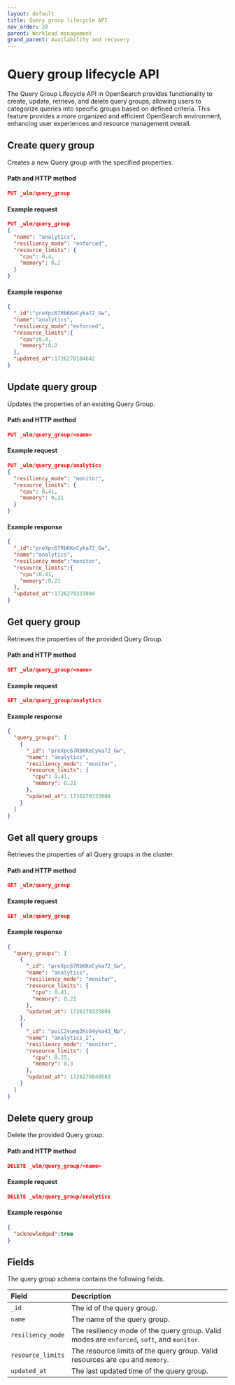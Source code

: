 ```yaml
---
layout: default
title: Query group lifecycle API
nav_order: 20
parent: Workload management
grand_parent: Availability and recovery
---
```

# Query group lifecycle API

The Query Group Lifecycle API in OpenSearch provides functionality to create, update, retrieve, and delete query groups, allowing users to categorize queries into specific groups based on defined criteria. This feature provides a more organized and efficient OpenSearch environment, enhancing user experiences and resource management overall.

## Create query group
Creates a new Query group with the specified properties.

#### Path and HTTP method
```json
PUT _wlm/query_group
```
#### Example request
```json
PUT _wlm/query_group
{
  "name": "analytics",
  "resiliency_mode": "enforced",
  "resource_limits": {
    "cpu": 0.4,
    "memory": 0.2
  }
}
```
#### Example response
```json
{
  "_id":"preXpc67RbKKeCyka72_Gw",
  "name":"analytics",
  "resiliency_mode":"enforced",
  "resource_limits":{
    "cpu":0.4,
    "memory":0.2
  },
  "updated_at":1726270184642
}
```

## Update query group
Updates the properties of an existing Query Group.

#### Path and HTTP method
```json
PUT _wlm/query_group/<name>
```
#### Example request
```json
PUT _wlm/query_group/analytics
{
  "resiliency_mode": "monitor",
  "resource_limits": {
    "cpu": 0.41,
    "memory": 0.21
  }
}
```
#### Example response
```json
{
  "_id":"preXpc67RbKKeCyka72_Gw",
  "name":"analytics",
  "resiliency_mode":"monitor",
  "resource_limits":{
    "cpu":0.41,
    "memory":0.21
  },
  "updated_at":1726270333804
}
```
## Get query group
Retrieves the properties of the provided Query Group.

#### Path and HTTP method
```json
GET _wlm/query_group/<name>
```
#### Example request
```json
GET _wlm/query_group/analytics
```
#### Example response
```json
{
  "query_groups": [
    {
      "_id": "preXpc67RbKKeCyka72_Gw",
      "name": "analytics",
      "resiliency_mode": "monitor",
      "resource_limits": {
        "cpu": 0.41,
        "memory": 0.21
      },
      "updated_at": 1726270333804
    }
  ]
}
```
## Get all query groups
Retrieves the properties of all Query groups in the cluster.

#### Path and HTTP method
```json
GET _wlm/query_group
```
#### Example request
```json
GET _wlm/query_group
```
#### Example response
```json
{
  "query_groups": [
    {
      "_id": "preXpc67RbKKeCyka72_Gw",
      "name": "analytics",
      "resiliency_mode": "monitor",
      "resource_limits": {
        "cpu": 0.41,
        "memory": 0.21
      },
      "updated_at": 1726270333804
    },
    {
      "_id": "pviC2vuep2Kc84yka43_Np",
      "name": "analytics_2",
      "resiliency_mode": "monitor",
      "resource_limits": {
        "cpu": 0.15,
        "memory": 0.3
      },
      "updated_at": 1726270840583
    }
  ]
}
```
## Delete query group
Delete the provided Query group.

#### Path and HTTP method
```json
DELETE _wlm/query_group/<name>
```
#### Example request
```json
DELETE _wlm/query_group/analytics
```
#### Example response
```json
{
  "acknowledged":true
}
```

## Fields
The query group schema contains the following fields.

| Field	                 | Description	                                                                               |
|:-----------------------|:-------------------------------------------------------------------------------------------|
| `_id`                  | The id of the query group.                                                                 |
| `name`                 | The name of the query group.                                                               |
| `resiliency_mode`      | The resiliency mode of the query group. Valid modes are `enforced`, `soft`, and `monitor`. |
| `resource_limits`      | The resource limits of the query group. Valid resources are `cpu` and `memory`.            |
| `updated_at`           | The last updated time of the query group.                                                  |
